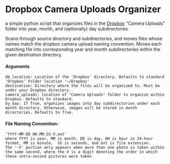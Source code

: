 # Dropbox Camera Uploads Organizer
a simple python script that organizes files in the [Dropbox](http://dropbox.com) "Camera Uploads" folder into year, month, and (optionally) day subdirectories

Scans through source directory and subdirectories, and moves files whose names match the dropbox camera upload naming convention. Moves each matching file into corresponding year and month subdirectories within the given destination directory.

#### Arguments
    db_location: Location of the 'Dropbox' directory. Defaults to standard 'Dropbox' Folder location '~/Dropbox'
    destination: Directory where the files will be organized to. Must be under your Dropbox directory.
    camera_uploads: location of "Camera Uploads" folder to organize within Dropbox. Defaults to standard.
    by_day: If True, organizes images into day subdirectories under each month directory. Otherwise, images will be stored in month directories. Defaults to True.

#### File Naming Convention:
    'YYYY-MM-DD HH.MM.SS-V.ext'
    where YYYY is year, MM is month, DD is day, HH is hour in 24-hour format, MM is minute,  SS is seconds, and ext is file extension.
    The '-V' portion only appears when more than one photo is taken within the same second, where the V is a digit denoting the order in which these intra-second pictures were taken
